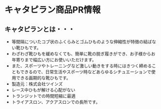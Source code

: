 # キャタピラン商品PR情報  
## キャタピランとは・・・
   * 等間隔についたコブ状のふくらみとゴムひものような伸縮性が特徴の結ばない靴ひもです。  
   * わざわざ靴ひもを緩めなくても、簡単に靴の脱ぎ履きができ、お子様からお年寄りまで幅広い方にお使いいただけます。  
   * また、スポーツやトレーニングなど激しい動きをする時にはきつく締めることもできるので、日常生活やスポーツ時などあらゆるシチュエーションで使用できる画期的な靴ひもです。  
   * 製造元：株式会社ツインズ  
   * レース中ひもが解ける心配がない  
   * トランジットでの時間短縮に最適  
   * トライアスロン、アクアスロンでの長所です。  
